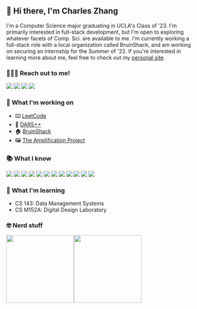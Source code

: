 ## 👋 Hi there, I'm Charles Zhang
I'm a Computer Science major graduating in UCLA's Class of '23. I'm primarily interested in full-stack development, but I'm open to exploring whatever facets of Comp. Sci. are available to me. I'm currently working a full-stack role with a local organization called BruinShack, and am working on securing an internship for the Summer of '22. If you're interested in learning more about me, feel free to check out my [personal site](https://czhangy.io).

### 🙋🏻‍♂️ Reach out to me!
[<img src="https://img.shields.io/badge/Instagram-E4405F?style=for-the-badge&logo=instagram&logoColor=white" />](https://www.instagram.com/c.zhangg/)
[<img src="https://img.shields.io/badge/LinkedIn-0077B5?style=for-the-badge&logo=linkedin&logoColor=white" />](https://www.linkedin.com/in/charles-zhang-14746519b/)
[<img src="https://img.shields.io/badge/Twitter-1DA1F2?style=for-the-badge&logo=twitter&logoColor=white" />](https://twitter.com/czhangy_)
[<img src="https://img.shields.io/badge/Facebook-1877F2?style=for-the-badge&logo=facebook&logoColor=white" />](https://www.facebook.com/charles.zhang.14268769/)

### 📌 What I'm working on
- ⌨️ [LeetCode](https://leetcode.com/czhangy/)
- 📖 [DARS++](https://darsplusplus.herokuapp.com)
- 🏠 [BruinShack](https://bruinshack.com)
- 🖼 [The Amplification Project](https://github.com/czhangy/theamplificationproject)

### 📚 What I know
<img src="https://img.shields.io/badge/HTML5-E34F26?style=for-the-badge&logo=html5&logoColor=white" />    <img src="https://img.shields.io/badge/CSS3-1572B6?style=for-the-badge&logo=css3&logoColor=white" />    <img src="https://img.shields.io/badge/JavaScript-323330?style=for-the-badge&logo=javascript&logoColor=F7DF1E" />
<img src="https://img.shields.io/badge/C%2B%2B-00599C?style=for-the-badge&logo=c%2B%2B&logoColor=white" />  <img src="https://img.shields.io/badge/Python-FFD43B?style=for-the-badge&logo=python&logoColor=darkgreen" />   <img src="https://img.shields.io/badge/React-20232A?style=for-the-badge&logo=react&logoColor=61DAFB" />    <img src="https://img.shields.io/badge/Vue.js-35495E?style=for-the-badge&logo=vuedotjs&logoColor=4FC08D" />    <img src="https://img.shields.io/badge/npm-CB3837?style=for-the-badge&logo=npm&logoColor=white" />     <img src="https://img.shields.io/badge/Node.js-339933?style=for-the-badge&logo=nodedotjs&logoColor=white" />   <img src="https://img.shields.io/badge/Express.js-000000?style=for-the-badge&logo=express&logoColor=white" />    <img src="https://img.shields.io/badge/Sass-CC6699?style=for-the-badge&logo=sass&logoColor=white" />    <img src="https://img.shields.io/badge/MongoDB-4EA94B?style=for-the-badge&logo=mongodb&logoColor=white" />

### 📝 What I'm learning
- CS 143: Data Management Systems
- CS M152A: Digital Design Laboratory

### 🤓 Nerd stuff
<img height="180em" src="https://github-readme-stats.vercel.app/api?username=czhangy&show_icons=true&hide_border=true&&count_private=true&include_all_commits=true" /><img height="180em" src="https://github-readme-stats.vercel.app/api/top-langs/?username=czhangy" />

